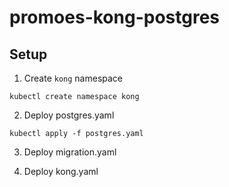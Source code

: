 # promoes-kong-postgres

## Setup
1. Create `kong` namespace
```
kubectl create namespace kong
```
2. Deploy postgres.yaml
```
kubectl apply -f postgres.yaml
```
3. Deploy migration.yaml

4. Deploy kong.yaml
